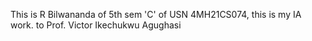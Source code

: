 This   is R Bilwananda of 5th sem 'C' of USN 4MH21CS074, this is my IA work.
to Prof. Victor Ikechukwu Agughasi 
